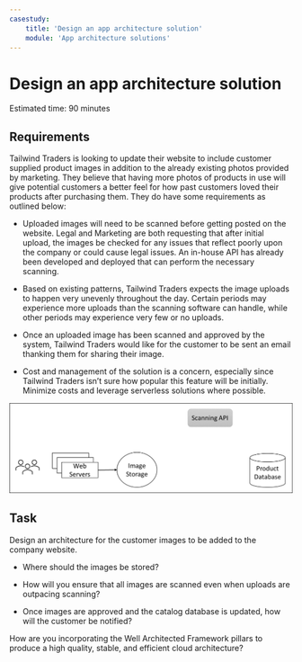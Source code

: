 ```yaml
---
casestudy:
    title: 'Design an app architecture solution'
    module: 'App architecture solutions'
---
```

# Design an app architecture solution

Estimated time: 90 minutes

## Requirements

Tailwind Traders is looking to update their website to include customer supplied product images in addition to the already existing photos provided by marketing. They believe that having more photos of products in use will give potential customers a better feel for how past customers loved their products after purchasing them. They do have some requirements as outlined below:

* Uploaded images will need to be scanned before getting posted on the website. Legal and Marketing are both requesting that after initial upload, the images be checked for any issues that reflect poorly upon the company or could cause legal issues. An in-house API has already been developed and deployed that can perform the necessary scanning. 

* Based on existing patterns, Tailwind Traders expects the image uploads to happen very unevenly throughout the day. Certain periods may experience more uploads than the scanning software can handle, while other periods may experience very few or no uploads.

* Once an uploaded image has been scanned and approved by the system, Tailwind Traders would like for the customer to be sent an email thanking them for sharing their image.

* Cost and management of the solution is a concern, especially since Tailwind Traders isn’t sure how popular this feature will be initially. Minimize costs and leverage serverless solutions where possible.

 

![App architecture](media/Apparchitecture.png)

 

## Task

Design an architecture for the customer images to be added to the company website. 

* Where should the images be stored?

* How will you ensure that all images are scanned even when uploads are outpacing scanning?

* Once images are approved and the catalog database is updated, how will the customer be notified? 

How are you incorporating the Well Architected Framework pillars to produce a high quality, stable, and efficient cloud architecture?

 
